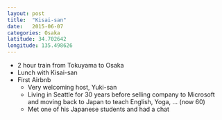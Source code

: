 ```yaml
---
layout: post
title:  "Kisai-san"
date:   2015-06-07
categories: Osaka
latitude: 34.702642
longitude: 135.498626
---
```


- 2 hour train from Tokuyama to Osaka
- Lunch with Kisai-san
- First Airbnb
  - Very welcoming host, Yuki-san
  - Living in Seattle for 30 years before selling company to Microsoft and moving back to Japan to teach English, Yoga, ... (now 60)
  - Met one of his Japanese students and had a chat
